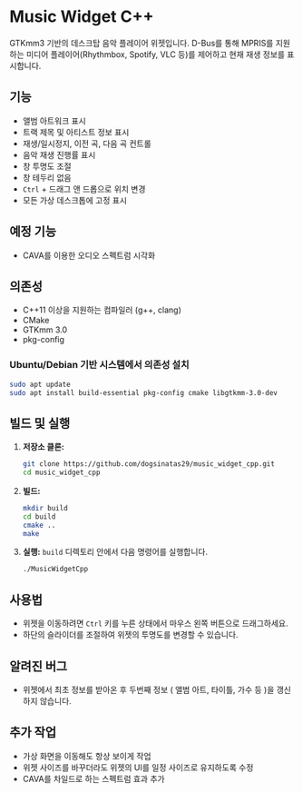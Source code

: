 # Music Widget C++

GTKmm3 기반의 데스크탑 음악 플레이어 위젯입니다. D-Bus를 통해 MPRIS를 지원하는 미디어 플레이어(Rhythmbox, Spotify, VLC 등)를 제어하고 현재 재생 정보를 표시합니다.

## 기능

- 앨범 아트워크 표시
- 트랙 제목 및 아티스트 정보 표시
- 재생/일시정지, 이전 곡, 다음 곡 컨트롤
- 음악 재생 진행률 표시
- 창 투명도 조절
- 창 테두리 없음
- `Ctrl` + 드래그 앤 드롭으로 위치 변경
- 모든 가상 데스크톱에 고정 표시

## 예정 기능

- CAVA를 이용한 오디오 스펙트럼 시각화

## 의존성

- C++11 이상을 지원하는 컴파일러 (g++, clang)
- CMake
- GTKmm 3.0
- pkg-config

### Ubuntu/Debian 기반 시스템에서 의존성 설치

```bash
sudo apt update
sudo apt install build-essential pkg-config cmake libgtkmm-3.0-dev
```

## 빌드 및 실행

1.  **저장소 클론:**
    ```bash
    git clone https://github.com/dogsinatas29/music_widget_cpp.git
    cd music_widget_cpp
    ```

2.  **빌드:**
    ```bash
    mkdir build
    cd build
    cmake ..
    make
    ```

3.  **실행:**
    `build` 디렉토리 안에서 다음 명령어를 실행합니다.
    ```bash
    ./MusicWidgetCpp
    ```

## 사용법

- 위젯을 이동하려면 `Ctrl` 키를 누른 상태에서 마우스 왼쪽 버튼으로 드래그하세요.
- 하단의 슬라이더를 조절하여 위젯의 투명도를 변경할 수 있습니다.

## 알려진 버그 
- 위젯에서 최초 정보를 받아온 후 두번째 정보 ( 앨범 아트, 타이틀, 가수 등 )을 갱신하지 않습니다.

## 추가 작업 
- 가상 화면을 이동해도 항상 보이게 작업
- 위젯 사이즈를 바꾸더라도 위젯의 UI를 일정 사이즈로 유지하도록 수정
- CAVA를 차일드로 하는 스펙트럼 효과 추가 
